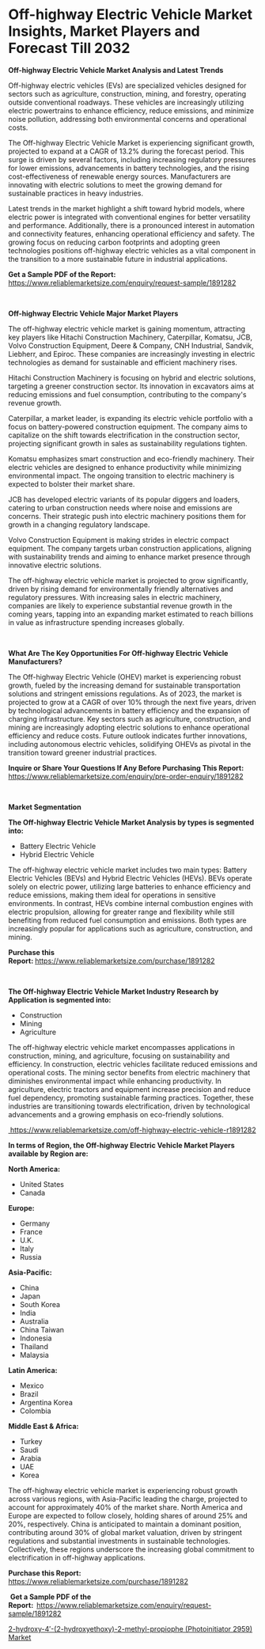 <p><h1>Off-highway Electric Vehicle Market Insights, Market Players and Forecast Till 2032</h1></p><p><strong>Off-highway Electric Vehicle Market Analysis and Latest Trends</strong></p>
<p><p>Off-highway electric vehicles (EVs) are specialized vehicles designed for sectors such as agriculture, construction, mining, and forestry, operating outside conventional roadways. These vehicles are increasingly utilizing electric powertrains to enhance efficiency, reduce emissions, and minimize noise pollution, addressing both environmental concerns and operational costs.</p><p>The Off-highway Electric Vehicle Market is experiencing significant growth, projected to expand at a CAGR of 13.2% during the forecast period. This surge is driven by several factors, including increasing regulatory pressures for lower emissions, advancements in battery technologies, and the rising cost-effectiveness of renewable energy sources. Manufacturers are innovating with electric solutions to meet the growing demand for sustainable practices in heavy industries.</p><p>Latest trends in the market highlight a shift toward hybrid models, where electric power is integrated with conventional engines for better versatility and performance. Additionally, there is a pronounced interest in automation and connectivity features, enhancing operational efficiency and safety. The growing focus on reducing carbon footprints and adopting green technologies positions off-highway electric vehicles as a vital component in the transition to a more sustainable future in industrial applications.</p></p>
<p><strong>Get a Sample PDF of the Report:&nbsp;</strong> <a href="https://www.reliablemarketsize.com/enquiry/request-sample/1891282?utm_campaign=1939&utm_medium=2&utm_source=Github&utm_content=ia&utm_term=14012025&utm_id=off-highway-electric-vehicle">https://www.reliablemarketsize.com/enquiry/request-sample/1891282</a></p>
<p>&nbsp;</p>
<p><strong>Off-highway Electric Vehicle Major Market Players</strong></p>
<p><p>The off-highway electric vehicle market is gaining momentum, attracting key players like Hitachi Construction Machinery, Caterpillar, Komatsu, JCB, Volvo Construction Equipment, Deere & Company, CNH Industrial, Sandvik, Liebherr, and Epiroc. These companies are increasingly investing in electric technologies as demand for sustainable and efficient machinery rises.</p><p>Hitachi Construction Machinery is focusing on hybrid and electric solutions, targeting a greener construction sector. Its innovation in excavators aims at reducing emissions and fuel consumption, contributing to the company's revenue growth. </p><p>Caterpillar, a market leader, is expanding its electric vehicle portfolio with a focus on battery-powered construction equipment. The company aims to capitalize on the shift towards electrification in the construction sector, projecting significant growth in sales as sustainability regulations tighten.</p><p>Komatsu emphasizes smart construction and eco-friendly machinery. Their electric vehicles are designed to enhance productivity while minimizing environmental impact. The ongoing transition to electric machinery is expected to bolster their market share.</p><p>JCB has developed electric variants of its popular diggers and loaders, catering to urban construction needs where noise and emissions are concerns. Their strategic push into electric machinery positions them for growth in a changing regulatory landscape.</p><p>Volvo Construction Equipment is making strides in electric compact equipment. The company targets urban construction applications, aligning with sustainability trends and aiming to enhance market presence through innovative electric solutions.</p><p>The off-highway electric vehicle market is projected to grow significantly, driven by rising demand for environmentally friendly alternatives and regulatory pressures. With increasing sales in electric machinery, companies are likely to experience substantial revenue growth in the coming years, tapping into an expanding market estimated to reach billions in value as infrastructure spending increases globally.</p></p>
<p>&nbsp;</p>
<p><strong>What Are The Key Opportunities For Off-highway Electric Vehicle Manufacturers?</strong></p>
<p><p>The Off-highway Electric Vehicle (OHEV) market is experiencing robust growth, fueled by the increasing demand for sustainable transportation solutions and stringent emissions regulations. As of 2023, the market is projected to grow at a CAGR of over 10% through the next five years, driven by technological advancements in battery efficiency and the expansion of charging infrastructure. Key sectors such as agriculture, construction, and mining are increasingly adopting electric solutions to enhance operational efficiency and reduce costs. Future outlook indicates further innovations, including autonomous electric vehicles, solidifying OHEVs as pivotal in the transition toward greener industrial practices.</p></p>
<p><strong>Inquire or Share Your Questions If Any Before Purchasing This Report:</strong> <a href="https://www.reliablemarketsize.com/enquiry/pre-order-enquiry/1891282?utm_campaign=1939&utm_medium=2&utm_source=Github&utm_content=ia&utm_term=14012025&utm_id=off-highway-electric-vehicle">https://www.reliablemarketsize.com/enquiry/pre-order-enquiry/1891282</a></p>
<p>&nbsp;</p>
<p><strong>Market Segmentation</strong></p>
<p><strong>The Off-highway Electric Vehicle Market Analysis by types is segmented into:</strong></p>
<p><ul><li>Battery Electric Vehicle</li><li>Hybrid Electric Vehicle</li></ul></p>
<p><p>The off-highway electric vehicle market includes two main types: Battery Electric Vehicles (BEVs) and Hybrid Electric Vehicles (HEVs). BEVs operate solely on electric power, utilizing large batteries to enhance efficiency and reduce emissions, making them ideal for operations in sensitive environments. In contrast, HEVs combine internal combustion engines with electric propulsion, allowing for greater range and flexibility while still benefiting from reduced fuel consumption and emissions. Both types are increasingly popular for applications such as agriculture, construction, and mining.</p></p>
<p><strong>Purchase this Report:&nbsp;</strong><a href="https://www.reliablemarketsize.com/purchase/1891282?utm_campaign=1939&utm_medium=2&utm_source=Github&utm_content=ia&utm_term=14012025&utm_id=off-highway-electric-vehicle">https://www.reliablemarketsize.com/purchase/1891282</a></p>
<p>&nbsp;</p>
<p><strong>The Off-highway Electric Vehicle Market Industry Research by Application is segmented into:</strong></p>
<p><ul><li>Construction</li><li>Mining</li><li>Agriculture</li></ul></p>
<p><p>The off-highway electric vehicle market encompasses applications in construction, mining, and agriculture, focusing on sustainability and efficiency. In construction, electric vehicles facilitate reduced emissions and operational costs. The mining sector benefits from electric machinery that diminishes environmental impact while enhancing productivity. In agriculture, electric tractors and equipment increase precision and reduce fuel dependency, promoting sustainable farming practices. Together, these industries are transitioning towards electrification, driven by technological advancements and a growing emphasis on eco-friendly solutions.</p></p>
<p><a href="https://www.reliablemarketsize.com/off-highway-electric-vehicle-r1891282?utm_campaign=1939&utm_medium=2&utm_source=Github&utm_content=ia&utm_term=14012025&utm_id=off-highway-electric-vehicle">&nbsp;https://www.reliablemarketsize.com/off-highway-electric-vehicle-r1891282</a></p>
<p><strong>In terms of Region, the Off-highway Electric Vehicle Market Players available by Region are:</strong></p>
<p>
    <p> <strong> North America: </strong>
        <ul>
            <li>United States</li>
            <li>Canada</li>
        </ul>
        </p> 
    <p> <strong> Europe: </strong>
        <ul>
            <li>Germany</li>
            <li>France</li>
            <li>U.K.</li>
            <li>Italy</li>
            <li>Russia</li>
        </ul>
        </p> 
    <p> <strong> Asia-Pacific: </strong>
        <ul>
            <li>China</li>
            <li>Japan</li>
            <li>South Korea</li>
            <li>India</li>
            <li>Australia</li>
            <li>China Taiwan</li>
            <li>Indonesia</li>
            <li>Thailand</li>
            <li>Malaysia</li>
        </ul>
        </p> 
    <p> <strong> Latin America: </strong>
        <ul>
            <li>Mexico</li>
            <li>Brazil</li>
            <li>Argentina Korea</li>
            <li>Colombia</li>
        </ul>
        </p> 
    <p> <strong> Middle East & Africa: </strong>
        <ul>
            <li>Turkey</li>
            <li>Saudi</li>
            <li>Arabia</li>
            <li>UAE</li>
            <li>Korea</li>
        </ul>
    </p>
    </p>
<p><p>The off-highway electric vehicle market is experiencing robust growth across various regions, with Asia-Pacific leading the charge, projected to account for approximately 40% of the market share. North America and Europe are expected to follow closely, holding shares of around 25% and 20%, respectively. China is anticipated to maintain a dominant position, contributing around 30% of global market valuation, driven by stringent regulations and substantial investments in sustainable technologies. Collectively, these regions underscore the increasing global commitment to electrification in off-highway applications.</p></p>
<p><strong>Purchase this Report: </strong><a href="https://www.reliablemarketsize.com/purchase/1891282?utm_campaign=1939&utm_medium=2&utm_source=Github&utm_content=ia&utm_term=14012025&utm_id=off-highway-electric-vehicle">https://www.reliablemarketsize.com/purchase/1891282</a></p>
<p>&nbsp;<strong>Get a Sample PDF of the Report:&nbsp;&nbsp;</strong><a href="https://www.reliablemarketsize.com/enquiry/request-sample/1891282?utm_campaign=1939&utm_medium=2&utm_source=Github&utm_content=ia&utm_term=14012025&utm_id=off-highway-electric-vehicle">https://www.reliablemarketsize.com/enquiry/request-sample/1891282</a></p>
<p><strong></strong></p>
<p><p><a href="https://github.com/PeterParrish5/Market-Research-Report-List-7/blob/main/2-hydroxy-4-2-hydroxyethoxy-2-methyl-propiophe-photoinitiator-2959-market.md?utm_campaign=1939&utm_medium=2&utm_source=Github&utm_content=ia&utm_term=14012025&utm_id=off-highway-electric-vehicle">2-hydroxy-4′-(2-hydroxyethoxy)-2-methyl-propiophe (Photoinitiator 2959) Market</a></p></p>
